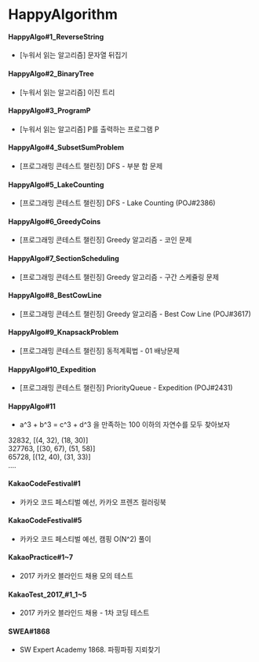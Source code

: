 # HappyAlgorithm

#### HappyAlgo#1_ReverseString
- [누워서 읽는 알고리즘] 문자열 뒤집기

#### HappyAlgo#2_BinaryTree
- [누워서 읽는 알고리즘] 이진 트리

#### HappyAlgo#3_ProgramP
- [누워서 읽는 알고리즘] P를 출력하는 프로그램 P

#### HappyAlgo#4_SubsetSumProblem
- [프로그래밍 콘테스트 챌린징] DFS - 부분 합 문제

#### HappyAlgo#5_LakeCounting
- [프로그래밍 콘테스트 챌린징] DFS - Lake Counting (POJ#2386)

#### HappyAlgo#6_GreedyCoins
- [프로그래밍 콘테스트 챌린징] Greedy 알고리즘 - 코인 문제

#### HappyAlgo#7_SectionScheduling
- [프로그래밍 콘테스트 챌린징] Greedy 알고리즘 - 구간 스케쥴링 문제

#### HappyAlgo#8_BestCowLine
- [프로그래밍 콘테스트 챌린징] Greedy 알고리즘 - Best Cow Line (POJ#3617)

#### HappyAlgo#9_KnapsackProblem
- [프로그래밍 콘테스트 챌린징] 동적계획법 - 01 배낭문제

#### HappyAlgo#10_Expedition
- [프로그래밍 콘테스트 챌린징] PriorityQueue - Expedition (POJ#2431)

#### HappyAlgo#11
- a^3 + b^3 = c^3 + d^3 을 만족하는 100 이하의 자연수를 모두 찾아보자

32832, [(4, 32), (18, 30)]<br/>
327763, [(30, 67), (51, 58)]<br/>
65728, [(12, 40), (31, 33)]<br/>
....

#### KakaoCodeFestival#1
- 카카오 코드 페스티벌 예선, 카카오 프렌즈 컬러링북

#### KakaoCodeFestival#5
- 카카오 코드 페스티벌 예선, 캠핑 O(N^2) 풀이

#### KakaoPractice#1~7
- 2017 카카오 블라인드 채용 모의 테스트

#### KakaoTest_2017_#1_1~5
- 2017 카카오 블라인드 채용 - 1차 코딩 테스트

#### SWEA#1868
- SW Expert Academy 1868. 파핑파핑 지뢰찾기